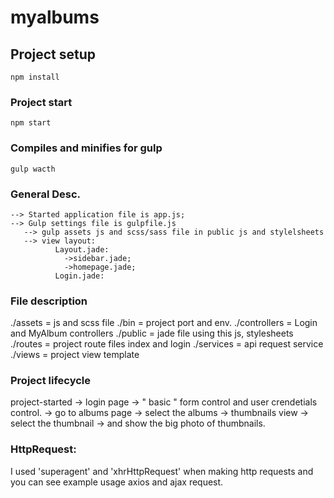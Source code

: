 # myalbums

## Project setup
```
npm install
```

### Project start
```
npm start
```

### Compiles and minifies for gulp
```
gulp wacth
```
### General Desc.
```
--> Started application file is app.js;
--> Gulp settings file is gulpfile.js
   --> gulp assets js and scss/sass file in public js and stylelsheets
   --> view layout: 
          Layout.jade:
            ->sidebar.jade;
            ->homepage.jade;
          Login.jade:
```



### File description
  ./assets      = js and scss file
  ./bin         = project port and env.
  ./controllers = Login and MyAlbum controllers
  ./public      = jade file using this js, stylesheets
  ./routes      = project route files  index and login
  ./services    = api request service
  ./views       = project view template
  
  
### Project lifecycle
  project-started -> 
        login page -> 
        " basic " form control and user crendetials control. -> 
        go to albums page -> 
        select the albums ->
        thumbnails view ->
        select the thumbnail ->
        and show the big photo of thumbnails.
        
        
### HttpRequest:

  I used 'superagent' and 'xhrHttpRequest' when making http requests
  and you can see example usage axios and ajax request.
  


  
  
